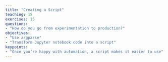 ```yaml
---
title: "Creating a Script"
teaching: 15
exercises: 15
questions:
- "How do you go from experimentation to production?"
objectives:
- "Use argparse"
- "Transform Jupyter notebook code into a script"
keypoints:
- "Once you’re happy with automation, a script makes it easier to use"
---
```

